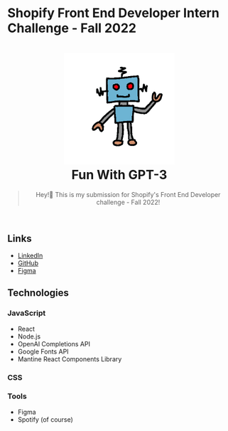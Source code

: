 # Shopify Front End Developer Intern Challenge - Fall 2022

<h1 align="center">
  <a href=""><img src="images/robot.gif" width="250"/></a>
  <br>
  Fun With GPT-3
</h1>

<blockquote align="center">
  Hey!👋 This is my submission for Shopify's Front End Developer challenge - Fall 2022!
</blockquote><br>

## Links

- [LinkedIn](https://www.linkedin.com/in/daneryasin/)<br>
- [GitHub](https://github.com/danerkestey)<br>
- [Figma](https://www.figma.com/proto/RKHklPrwTeG0h25LxpPlQo/Fun-with-GPT-3?node-id=3%3A2&scaling=min-zoom&page-id=0%3A1&starting-point-node-id=3%3A2)<br>


## Technologies

### JavaScript

- React
- Node.js
- OpenAI Completions API
- Google Fonts API
- Mantine React Components Library

### CSS

### Tools

- Figma
- Spotify (of course)